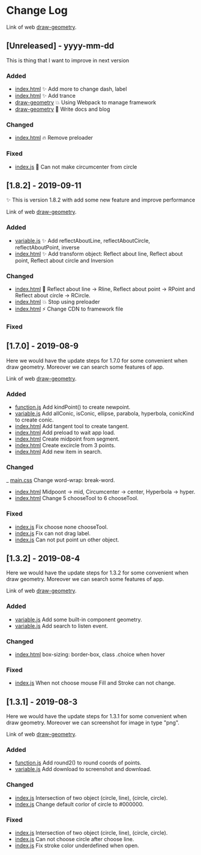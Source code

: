 # Change Log

Link of web [draw-geometry](https://congviec18120062.github.io/Draw-Geometry/).

## [Unreleased] - yyyy-mm-dd

This is thing that I want to improve in next version

### Added

- [index.html](https://github.com/congviec18120062/Draw-Geometry/blob/master/index.html)
  :sparkles: Add more to change dash, label
- [index.html](https://github.com/congviec18120062/Draw-Geometry/blob/master/index.html)
  :sparkles: Add trance 
- [draw-geometry](https://congviec18120062.github.io/Draw-Geometry/)
  :boom: Using Webpack to manage framework
- [draw-geometry](https://congviec18120062.github.io/Draw-Geometry/)
  :pencil: Write docs and blog

### Changed

- [index.html](https://github.com/congviec18120062/Draw-Geometry/blob/master/index.html)
  :fire: Remove preloader

### Fixed

- [index.js](https://github.com/congviec18120062/Draw-Geometry/blob/master/js/index.js)
  :bug: Can not make circumcenter from circle

## [1.8.2] - 2019-09-11

:sparkles: This is version 1.8.2 with add some new feature and improve performance

Link of web [draw-geometry](https://congviec18120062.github.io/Draw-Geometry/).

### Added

- [variable.js](https://github.com/congviec18120062/Draw-Geometry/blob/master/js/variable.js)
  :sparkles: Add reflectAboutLine, reflectAboutCircle, reflectAboutPoint, inverse
- [index.html](https://github.com/congviec18120062/Draw-Geometry/blob/master/index.html)
  :sparkles: Add transform object: Reflect about line, Reflect about point, Reflect about circle and Inversion 


### Changed

- [index.html](https://github.com/congviec18120062/Draw-Geometry/blob/master/index.html)
  :speech_balloon: Reflect about line -> Rline, Reflect about point -> RPoint and Reflect about circle -> RCircle.
- [index.html](https://github.com/congviec18120062/Draw-Geometry/blob/master/index.html)
  :boom: Stop using preloader
- [index.html](https://github.com/congviec18120062/Draw-Geometry/blob/master/index.html)
  :zap: Change CDN to framework file 

### Fixed


## [1.7.0] - 2019-08-9

Here we would have the update steps for 1.7.0 for some convenient when draw geometry.
Moreover we can search some features of app.

Link of web [draw-geometry](https://congviec18120062.github.io/Draw-Geometry/).

### Added

- [function.js](https://github.com/congviec18120062/Draw-Geometry/blob/master/js/function.js)
  Add kindPoint() to create newpoint.
- [variable.js](https://github.com/congviec18120062/Draw-Geometry/blob/master/js/variable.js)
  Add allConic, isConic, ellipse, parabola, hyperbola, conicKind to create conic.
- [index.html](https://github.com/congviec18120062/Draw-Geometry/blob/master/index.html)
  Add tangent tool to create tangent.
- [index.html](https://github.com/congviec18120062/Draw-Geometry/blob/master/index.html)
  Add preload to wait app load.
- [index.html](https://github.com/congviec18120062/Draw-Geometry/blob/master/index.html)
  Create midpoint from segment.
- [index.html](https://github.com/congviec18120062/Draw-Geometry/blob/master/index.html)
  Create excircle from 3 points.
- [index.html](https://github.com/congviec18120062/Draw-Geometry/blob/master/index.html)
  Add new item in search.

### Changed

_ [main.css](https://github.com/congviec18120062/Draw-Geometry/blob/master/css/main.css)
  Change word-wrap: break-word.
- [index.html](https://github.com/congviec18120062/Draw-Geometry/blob/master/index.html)
  Midpoont -> mid, Circumcenter -> center, Hyperbola -> hyper.
- [index.html](https://github.com/congviec18120062/Draw-Geometry/blob/master/index.html)
  Change 5 chooseTool to 6 chooseTool.

### Fixed

- [index.js](https://github.com/congviec18120062/Draw-Geometry/blob/master/js/index.js)
  Fix choose none chooseTool.
- [index.js](https://github.com/congviec18120062/Draw-Geometry/blob/master/js/index.js)
  Fix can not drag label.
- [index.js](https://github.com/congviec18120062/Draw-Geometry/blob/master/js/index.js)
  Can not put point un other object.

## [1.3.2] - 2019-08-4

Here we would have the update steps for 1.3.2 for some convenient when draw geometry.
Moreover we can search some features of app.

Link of web [draw-geometry](https://congviec18120062.github.io/Draw-Geometry/).

### Added

- [variable.js](https://github.com/congviec18120062/Draw-Geometry/blob/master/js/variable.js)
  Add some built-in component geometry.
- [variable.js](https://github.com/congviec18120062/Draw-Geometry/blob/master/js/variable.js)
  Add search to listen event.

### Changed

- [index.html](https://github.com/congviec18120062/Draw-Geometry/blob/master/index.html)
  box-sizing: border-box, class .choice when hover

### Fixed

- [index.js](https://github.com/congviec18120062/Draw-Geometry/blob/master/js/index.js)
  When not choose mouse Fill and Stroke can not change.

## [1.3.1] - 2019-08-3

Here we would have the update steps for 1.3.1 for some convenient when draw geometry.
Moreover we can screenshot for image in type "png".

Link of web [draw-geometry](https://congviec18120062.github.io/Draw-Geometry/).

### Added

- [function.js](https://github.com/congviec18120062/Draw-Geometry/blob/master/js/function.js)
  Add round2() to round coords of points.
- [variable.js](https://github.com/congviec18120062/Draw-Geometry/blob/master/js/variable.js)
  Add download to screenshot and download.

### Changed

- [index.js](https://github.com/congviec18120062/Draw-Geometry/blob/master/js/index.js)
  Intersection of two object (circle, line), (circle, circle).
- [index.js](https://github.com/congviec18120062/Draw-Geometry/blob/master/js/index.js)
  Change default corlor of circle to #000000.

### Fixed

- [index.js](https://github.com/congviec18120062/Draw-Geometry/blob/master/js/index.js)
  Intersection of two object (circle, line), (circle, circle).
- [index.js](https://github.com/congviec18120062/Draw-Geometry/blob/master/js/index.js)
  Can not choose circle after choose line.
- [index.js](https://github.com/congviec18120062/Draw-Geometry/blob/master/js/index.js)
  Fix stroke color underdefined when open.
